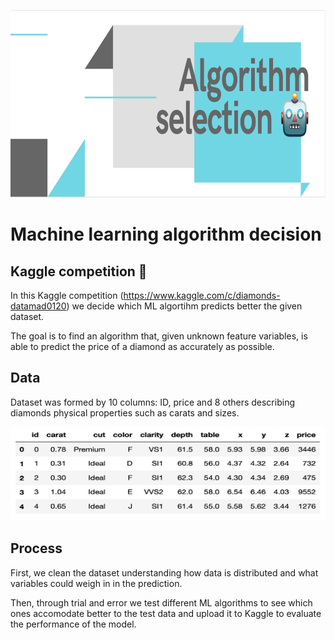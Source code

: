 <p align="center">
  <img width="1000" height="300" src="https://github.com/breogann/machine-learning-algorithm-choice/blob/master/Images/cover.png" alt="Algorithm selection">
</p>

# Machine learning algorithm decision
## Kaggle competition 🏅

In this Kaggle competition (https://www.kaggle.com/c/diamonds-datamad0120) we decide which ML algortihm predicts better the given dataset.

The goal is to find an algorithm that, given unknown feature variables, is able to predict the price of a diamond as accurately as possible.

## Data ##

Dataset was formed by 10 columns: ID, price and 8 others describing diamonds physical properties such as carats and sizes.

<p align="center">
  <img width="600" height="150" src="https://github.com/breogann/machine-learning-algorithm-choice/blob/master/Images/data_preview.png" alt="Dataset preview">
</p>


## Process ##

First, we clean the dataset understanding how data is distributed and what variables could weigh in in the prediction. 

Then, through trial and error we test different ML algorithms to see which ones accomodate better to the test data and upload it to Kaggle to evaluate the performance of the model. 